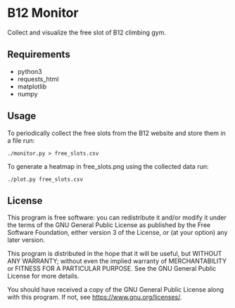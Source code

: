 # B12 Monitor

Collect and visualize the free slot of B12 climbing gym.

## Requirements

* python3
* requests_html
* matplotlib
* numpy

## Usage

To periodically collect the free slots from the B12 website and store them in a file run:

`./monitor.py > free_slots.csv`

To generate a heatmap in free\_slots.png using the collected data run:

`./plot.py free_slots.csv`

## License

This program is free software: you can redistribute it and/or modify
it under the terms of the GNU General Public License as published by
the Free Software Foundation, either version 3 of the License, or
(at your option) any later version.

This program is distributed in the hope that it will be useful,
but WITHOUT ANY WARRANTY; without even the implied warranty of
MERCHANTABILITY or FITNESS FOR A PARTICULAR PURPOSE.  See the
GNU General Public License for more details.

You should have received a copy of the GNU General Public License
along with this program.  If not, see <https://www.gnu.org/licenses/>.
